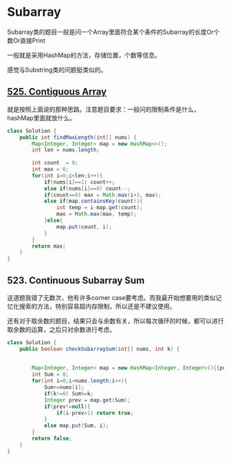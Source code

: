 # Subarray

Subarray类的题目一般是问一个Array里面符合某个条件的Subarray的长度Or个数Or直接Print

一般就是采用HashMap的方法，存储位置，个数等信息。

感觉与Substring类的问题挺类似的。

## [525. Contiguous Array](https://leetcode.com/problems/contiguous-array/description/)

就是按照上面说的那种思路。注意题目要求：一般问的限制条件是什么，hashMap里面就放什么。

```java
class Solution {
    public int findMaxLength(int[] nums) {
        Map<Integer, Integer> map = new HashMap<>();
        int len = nums.length;
        
        int count  = 0;
        int max = 0;
        for(int i=0;i<len;i++){
            if(nums[i]==1) count++;
            else if(nums[i]==0) count--;
            if(count==0) max = Math.max(i+1, max);
            else if(map.containsKey(count)){
                int temp = i-map.get(count);
                max = Math.max(max, temp);
            }else{
                map.put(count, i);
            }
        }
        return max;
    }
}
```

## 523. Continuous Subarray Sum

这道题我错了无数次，他有许多corner case要考虑。而我最开始想要用的类似记忆化搜索的方法，特别容易超内存限制，所以还是不建议使用。

还有对于取余数的题目，结果只会与余数有关，所以每次循环的时候，都可以进行取余数的运算，之后只对余数进行考虑。

```java
class Solution {
    public boolean checkSubarraySum(int[] nums, int k) {
        
        
        Map<Integer, Integer> map = new HashMap<Integer, Integer>(){{put(0,-1);}};;
        int Sum = 0;
        for(int i=0;i<nums.length;i++){
            Sum+=nums[i];
            if(k!=0) Sum%=k;
            Integer prev = map.get(Sum);
            if(prev!=null){
                if(i-prev>1) return true; 
            }
            else map.put(Sum, i);
        }
        return false;
    }
}
```

